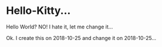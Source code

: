 # Hello-Kitty...
Hello World? NO! I hate it, let me change it...

Ok. I create this on 2018-10-25 and change it on 2018-10-25...
